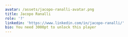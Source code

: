 ```yaml
---
avatar: /assets/jacopo-ranalli-avatar.png
title: Jacopo Ranalli
role: '?'
linkedin: 'https://www.linkedin.com/in/jacopo-ranalli/'
bio: You need 3000pt to unlock this player
---
```


